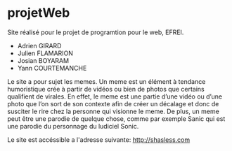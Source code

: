 # projetWeb

Site réalisé pour le projet de programtion pour le web, EFREI.
- Adrien GIRARD
- Julien FLAMARION
- Josian BOYARAM
- Yann COURTEMANCHE

Le site a pour sujet les memes.  Un meme est un élément à tendance humoristique crée à partir de vidéos ou bien de photos que certains qualifient de virales.
                                    En effet, le meme est une partie d’une vidéo ou d’une photo que l’on sort de son contexte afin de créer un décalage et donc de susciter le rire chez la personne qui visionne le meme.
                                    De plus, un meme peut être une parodie de quelque chose, comme par exemple Sanic qui est une parodie du personnage du ludiciel Sonic.
                                    
Le site est accéssible a l'adresse suivante: http://shasless.com